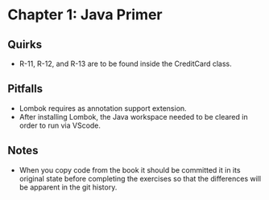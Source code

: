 # Chapter 1: Java Primer

## Quirks
* R-11, R-12, and R-13 are to be found inside the CreditCard class. 

## Pitfalls
* Lombok requires as annotation support extension.
* After installing Lombok, the Java workspace needed to be cleared in order to run via VScode.

## Notes
* When you copy code from the book it should be committed it in its original state before completing
  the exercises so that the differences will be apparent in the git history.